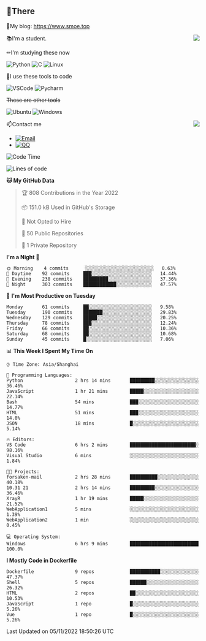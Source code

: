 
## 👏There

📰My blog: https://www.smoe.top

<img align="right" src="https://github-readme-stats.vercel.app/api/top-langs/?username=AkashiCoin"/>


📚I'm a student.

✏I'm studying these now

![Python](https://img.shields.io/badge/-Python-blue?style=flat-square&logo=Python&logoColor=fff)
![C](https://img.shields.io/badge/-C-585858?style=flat-square&logo=C&logoColor=fff)
![Linux](https://img.shields.io/badge/-Linux-black?style=flat-square&logo=Linux&logoColor=fff)

🔨I use these tools to code

![VSCode](https://img.shields.io/badge/-VSCode-blue?style=flat-square&logo=visualstudiocode&logoColor=fff)
![Pycharm](https://img.shields.io/badge/-Pycharm-green?style=flat-square&logo=pycharm&logoColor=fff)

 ~~These are other tools~~

![Ubuntu](https://img.shields.io/badge/-Ubuntu-orange?style=flat-square&logo=Ubuntu&logoColor=fff)
![Windows](https://img.shields.io/badge/-Windows-blue?style=flat-square&logo=Windows&logoColor=fff)

<img align="right" src="https://github-readme-stats.vercel.app/api?username=AkashiCoin" />


📫Contact me

* [![Email](https://img.shields.io/badge/Email-l1040186796@gmail.com-1?style=social&logoColor=fff)](mailto:l1040186796@gmail.com)
* [![QQ](https://img.shields.io/badge/QQ-1040186796-1?style=social&logoColor=fff)](tencent://AddContact/?fromId=45&fromSubId=1&subcmd=all&uin=1040186796&website=www.oicqzone.com)

<!--START_SECTION:waka-->
![Code Time](http://img.shields.io/badge/Code%20Time-317%20hrs-blue)

![Lines of code](https://img.shields.io/badge/From%20Hello%20World%20I%27ve%20Written-5%20Thousand%20lines%20of%20code-blue)

**🐱 My GitHub Data** 

> 🏆 808 Contributions in the Year 2022
 > 
> 📦 151.0 kB Used in GitHub's Storage 
 > 
> 🚫 Not Opted to Hire
 > 
> 📜 50 Public Repositories 
 > 
> 🔑 1 Private Repository 
 > 
**I'm a Night 🦉** 

```text
🌞 Morning    4 commits      ░░░░░░░░░░░░░░░░░░░░░░░░░   0.63% 
🌆 Daytime    92 commits     ███░░░░░░░░░░░░░░░░░░░░░░   14.44% 
🌃 Evening    238 commits    █████████░░░░░░░░░░░░░░░░   37.36% 
🌙 Night      303 commits    ████████████░░░░░░░░░░░░░   47.57%

```
📅 **I'm Most Productive on Tuesday** 

```text
Monday       61 commits     ██░░░░░░░░░░░░░░░░░░░░░░░   9.58% 
Tuesday      190 commits    ███████░░░░░░░░░░░░░░░░░░   29.83% 
Wednesday    129 commits    █████░░░░░░░░░░░░░░░░░░░░   20.25% 
Thursday     78 commits     ███░░░░░░░░░░░░░░░░░░░░░░   12.24% 
Friday       66 commits     ██░░░░░░░░░░░░░░░░░░░░░░░   10.36% 
Saturday     68 commits     ██░░░░░░░░░░░░░░░░░░░░░░░   10.68% 
Sunday       45 commits     █░░░░░░░░░░░░░░░░░░░░░░░░   7.06%

```


📊 **This Week I Spent My Time On** 

```text
⌚︎ Time Zone: Asia/Shanghai

💬 Programming Languages: 
Python                   2 hrs 14 mins       █████████░░░░░░░░░░░░░░░░   36.46% 
JavaScript               1 hr 21 mins        █████░░░░░░░░░░░░░░░░░░░░   22.14% 
Bash                     54 mins             ███░░░░░░░░░░░░░░░░░░░░░░   14.77% 
HTML                     51 mins             ███░░░░░░░░░░░░░░░░░░░░░░   14.0% 
JSON                     18 mins             █░░░░░░░░░░░░░░░░░░░░░░░░   5.14%

🔥 Editors: 
VS Code                  6 hrs 2 mins        ████████████████████████░   98.16% 
Visual Studio            6 mins              ░░░░░░░░░░░░░░░░░░░░░░░░░   1.84%

🐱‍💻 Projects: 
forsaken-mail            2 hrs 28 mins       ██████████░░░░░░░░░░░░░░░   40.18% 
10.31 21                 2 hrs 14 mins       █████████░░░░░░░░░░░░░░░░   36.46% 
XrayR                    1 hr 19 mins        █████░░░░░░░░░░░░░░░░░░░░   21.52% 
WebApplication1          5 mins              ░░░░░░░░░░░░░░░░░░░░░░░░░   1.39% 
WebApplication2          1 min               ░░░░░░░░░░░░░░░░░░░░░░░░░   0.45%

💻 Operating System: 
Windows                  6 hrs 9 mins        █████████████████████████   100.0%

```

**I Mostly Code in Dockerfile** 

```text
Dockerfile               9 repos             ███████████░░░░░░░░░░░░░░   47.37% 
Shell                    5 repos             ██████░░░░░░░░░░░░░░░░░░░   26.32% 
HTML                     2 repos             ██░░░░░░░░░░░░░░░░░░░░░░░   10.53% 
JavaScript               1 repo              █░░░░░░░░░░░░░░░░░░░░░░░░   5.26% 
Vue                      1 repo              █░░░░░░░░░░░░░░░░░░░░░░░░   5.26%

```



 Last Updated on 05/11/2022 18:50:26 UTC
<!--END_SECTION:waka-->
